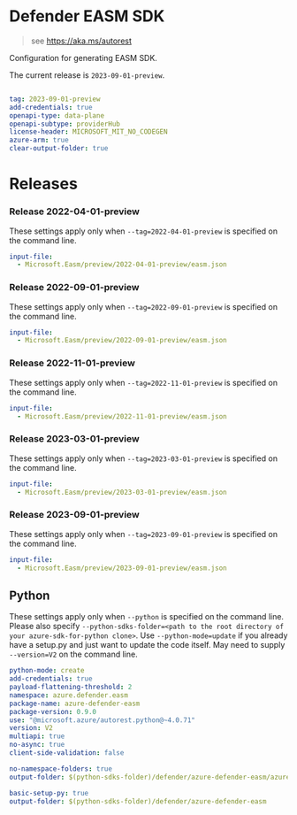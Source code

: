 # Defender EASM SDK

> see https://aka.ms/autorest

Configuration for generating EASM SDK.

The current release is `2023-09-01-preview`.

``` yaml

tag: 2023-09-01-preview
add-credentials: true
openapi-type: data-plane
openapi-subtype: providerHub
license-header: MICROSOFT_MIT_NO_CODEGEN
azure-arm: true
clear-output-folder: true
```
# Releases

### Release 2022-04-01-preview
These settings apply only when `--tag=2022-04-01-preview` is specified on the command line.

``` yaml $(tag) == '2022-04-01-preview'
input-file:
  - Microsoft.Easm/preview/2022-04-01-preview/easm.json
```

### Release 2022-09-01-preview
These settings apply only when `--tag=2022-09-01-preview` is specified on the command line.

``` yaml $(tag) == '2022-09-01-preview'
input-file:
  - Microsoft.Easm/preview/2022-09-01-preview/easm.json
```

### Release 2022-11-01-preview
These settings apply only when `--tag=2022-11-01-preview` is specified on the command line.

``` yaml $(tag) == '2022-11-01-preview'
input-file:
  - Microsoft.Easm/preview/2022-11-01-preview/easm.json
```

### Release 2023-03-01-preview
These settings apply only when `--tag=2023-03-01-preview` is specified on the command line.

``` yaml $(tag) == '2023-03-01-preview'
input-file:
  - Microsoft.Easm/preview/2023-03-01-preview/easm.json
```

### Release 2023-09-01-preview
These settings apply only when `--tag=2023-09-01-preview` is specified on the command line.

``` yaml $(tag) == '2023-09-01-preview'
input-file:
  - Microsoft.Easm/preview/2023-09-01-preview/easm.json
```

## Python

These settings apply only when `--python` is specified on the command line.
Please also specify `--python-sdks-folder=<path to the root directory of your azure-sdk-for-python clone>`.
Use `--python-mode=update` if you already have a setup.py and just want to update the code itself.
May need to supply `--version=V2` on the command line.

``` yaml $(python)
python-mode: create
add-credentials: true
payload-flattening-threshold: 2
namespace: azure.defender.easm
package-name: azure-defender-easm
package-version: 0.9.0
use: "@microsoft.azure/autorest.python@~4.0.71"
version: V2
multiapi: true
no-async: true
client-side-validation: false
```
``` yaml $(python) && $(python-mode) == 'update'
no-namespace-folders: true
output-folder: $(python-sdks-folder)/defender/azure-defender-easm/azure/defender/easm
```
``` yaml $(python) && $(python-mode) == 'create'
basic-setup-py: true
output-folder: $(python-sdks-folder)/defender/azure-defender-easm
```
